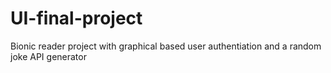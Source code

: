 # UI-final-project
Bionic reader project with graphical based user authentiation and a random joke API generator

